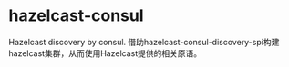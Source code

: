 # hazelcast-consul
Hazelcast discovery by consul.
借助hazelcast-consul-discovery-spi构建hazelcast集群，从而使用Hazelcast提供的相关原语。

